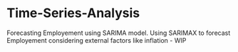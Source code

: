 # Time-Series-Analysis
Forecasting Employement using SARIMA model.
Using SARIMAX to forecast Employement considering external factors like inflation - WIP

